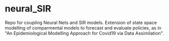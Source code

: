 # neural_SIR
Repo for coupling Neural Nets and SIR models.
Extension of state space modelling of comparmental models to forecast and evaluate policies, as in "An Epidemiological Modelling Approach for Covid19 via Data Assimilation".
